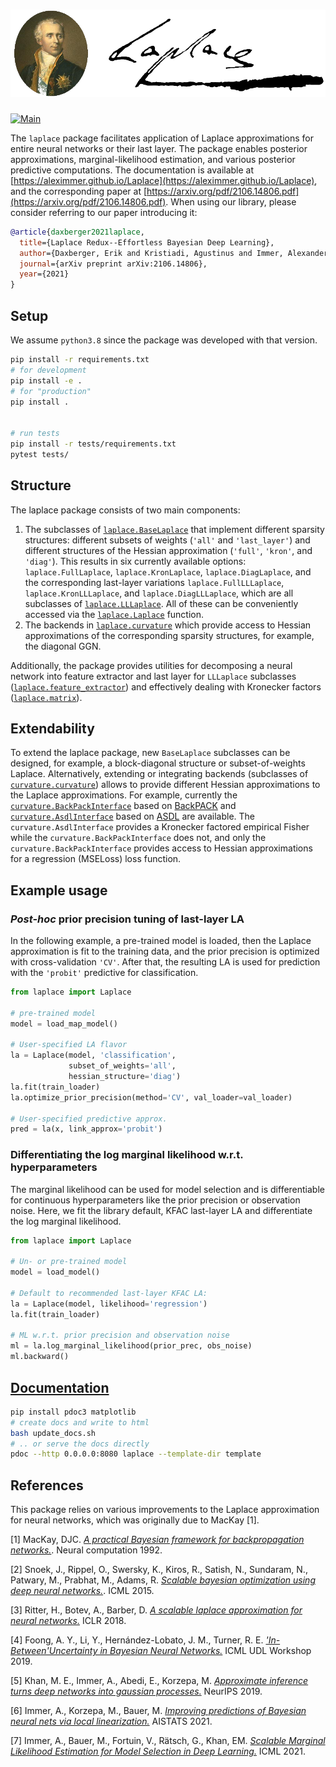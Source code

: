 # ![Laplace](logo/laplace_logo.png "Laplace")
[![Main](https://travis-ci.com/AlexImmer/Laplace.svg?token=rpuRxEjQS6cCZi7ptL9y&branch=main)](https://travis-ci.com/AlexImmer/Laplace)

The `laplace` package facilitates application of Laplace approximations for entire neural networks or their last layer.
The package enables posterior approximations, marginal-likelihood estimation, and various posterior predictive computations.
The documentation is available at [https://aleximmer.github.io/Laplace](https://aleximmer.github.io/Laplace), 
and the corresponding paper at [https://arxiv.org/pdf/2106.14806.pdf](https://arxiv.org/pdf/2106.14806.pdf).
When using our library, please consider referring to our paper introducing it:
```bibtex
@article{daxberger2021laplace,
  title={Laplace Redux--Effortless Bayesian Deep Learning},
  author={Daxberger, Erik and Kristiadi, Agustinus and Immer, Alexander and Eschenhagen, Runa and Bauer, Matthias and Hennig, Philipp},
  journal={arXiv preprint arXiv:2106.14806},
  year={2021}
}
```

## Setup

We assume `python3.8` since the package was developed with that version.

```bash
pip install -r requirements.txt
# for development
pip install -e .
# for "production"
pip install .


# run tests
pip install -r tests/requirements.txt
pytest tests/
```

## Structure 
The laplace package consists of two main components: 

1. The subclasses of [`laplace.BaseLaplace`](laplace/baselaplace.py) that implement different sparsity structures: different subsets of weights (`'all'` and `'last_layer'`) and different structures of the Hessian approximation (`'full'`, `'kron'`, and `'diag'`). This results in six currently available options: `laplace.FullLaplace`, `laplace.KronLaplace`, `laplace.DiagLaplace`, and the corresponding last-layer variations `laplace.FullLLLaplace`, `laplace.KronLLLaplace`,  and `laplace.DiagLLLaplace`, which are all subclasses of [`laplace.LLLaplace`](laplace/lllaplace.py). All of these can be conveniently accessed via the [`laplace.Laplace`](laplace/laplace.py) function.
2. The backends in [`laplace.curvature`](laplace/curvature/) which provide access to Hessian approximations of
the corresponding sparsity structures, for example, the diagonal GGN.

Additionally, the package provides utilities for
decomposing a neural network into feature extractor and last layer for `LLLaplace` subclasses ([`laplace.feature_extractor`](laplace/feature_extractor.py))
and
effectively dealing with Kronecker factors ([`laplace.matrix`](laplace/matrix.py)).

## Extendability
To extend the laplace package, new `BaseLaplace` subclasses can be designed, for example,
a block-diagonal structure or subset-of-weights Laplace.
Alternatively, extending or integrating backends (subclasses of [`curvature.curvature`](laplace/curvature/curvature.py)) allows to provide different Hessian
approximations to the Laplace approximations.
For example, currently the [`curvature.BackPackInterface`](laplace/curvature/backpack.py) based on [BackPACK](https://github.com/f-dangel/backpack/) and [`curvature.AsdlInterface`](laplace/curvature/asdl.py) based on [ASDL](https://github.com/kazukiosawa/asdfghjkl) are available.
The `curvature.AsdlInterface` provides a Kronecker factored empirical Fisher while the `curvature.BackPackInterface`
does not, and only the `curvature.BackPackInterface` provides access to Hessian approximations
for a regression (MSELoss) loss function.

## Example usage

### *Post-hoc* prior precision tuning of last-layer LA 

In the following example, a pre-trained model is loaded,
then the Laplace approximation is fit to the training data,
and the prior precision is optimized with cross-validation `'CV'`.
After that, the resulting LA is used for prediction with 
the `'probit'` predictive for classification. 

```python
from laplace import Laplace

# pre-trained model
model = load_map_model()  

# User-specified LA flavor
la = Laplace(model, 'classification',
             subset_of_weights='all', 
             hessian_structure='diag')
la.fit(train_loader)
la.optimize_prior_precision(method='CV', val_loader=val_loader)

# User-specified predictive approx.
pred = la(x, link_approx='probit')
```

### Differentiating the log marginal likelihood w.r.t. hyperparameters

The marginal likelihood can be used for model selection and is differentiable
for continuous hyperparameters like the prior precision or observation noise.
Here, we fit the library default, KFAC last-layer LA and differentiate
the log marginal likelihood.

```python
from laplace import Laplace
    
# Un- or pre-trained model
model = load_model()  
    
# Default to recommended last-layer KFAC LA:
la = Laplace(model, likelihood='regression')
la.fit(train_loader)
    
# ML w.r.t. prior precision and observation noise
ml = la.log_marginal_likelihood(prior_prec, obs_noise)
ml.backward()
```

## [Documentation](https://aleximmer.github.io/Laplace)

```bash
pip install pdoc3 matplotlib
# create docs and write to html
bash update_docs.sh
# .. or serve the docs directly
pdoc --http 0.0.0.0:8080 laplace --template-dir template
```

## References

This package relies on various improvements to the Laplace approximation for neural networks, which was originally due to MacKay [1].

[1] MacKay, DJC. [*A practical Bayesian framework for backpropagation networks.*](https://iopscience.iop.org/article/10.1088/0954-898X/6/3/011/meta). Neural computation 1992. 

[2] Snoek, J., Rippel, O., Swersky, K., Kiros, R., Satish, N., Sundaram, N., Patwary, M., Prabhat, M., Adams, R. [*Scalable bayesian optimization using deep neural networks.*](http://proceedings.mlr.press/v37/snoek15.pdf). ICML 2015.

[3] Ritter, H., Botev, A., Barber, D. [*A scalable laplace approximation for neural networks.*](https://discovery.ucl.ac.uk/id/eprint/10080902/) ICLR 2018.

[4] Foong, A. Y., Li, Y., Hernández-Lobato, J. M., Turner, R. E. [*'In-Between'Uncertainty in Bayesian Neural Networks.*](https://arxiv.org/pdf/1906.11537.pdf) ICML UDL Workshop 2019.

[5] Khan, M. E., Immer, A., Abedi, E., Korzepa, M. [*Approximate inference turns deep networks into gaussian processes.*](https://arxiv.org/pdf/1906.01930.pdf) NeurIPS 2019.

[6] Immer, A., Korzepa, M., Bauer, M. [*Improving predictions of Bayesian neural nets via local linearization.*](https://arxiv.org/abs/2008.08400) AISTATS 2021.

[7] Immer, A., Bauer, M., Fortuin, V., Rätsch, G., Khan, EM. [*Scalable Marginal Likelihood Estimation for Model Selection in Deep Learning.*](https://arxiv.org/pdf/2104.04975.pdf) ICML 2021.
